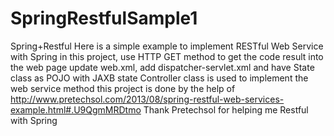 SpringRestfulSample1
====================

Spring+Restful
Here is a simple example to implement RESTful Web Service with Spring
in this project, use HTTP GET method to get the code result into the web page
update web.xml, add dispatcher-servlet.xml and have State class as POJO with JAXB
state Controller class is used to implement the web service method
this project is done by the help of http://www.pretechsol.com/2013/08/spring-restful-web-services-example.html#.U9QgmMRDtmo
Thank Pretechsol for helping me Restful with Spring
